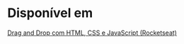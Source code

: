 # Disponível em

[Drag and Drop com HTML, CSS e JavaScript (Rocketseat)](https://www.youtube.com/watch?v=6wn8hpUcEcM)
